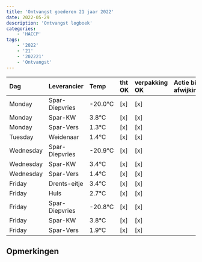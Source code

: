 ```yaml
---
title: 'Ontvangst goederen 21 jaar 2022'
date: 2022-05-29
description: 'Ontvangst logboek'
categories:
    - 'HACCP'
tags:
    - '2022'
    - '21'
    - '202221'
    - 'Ontvangst'
---
```

| Dag | Leverancier | Temp | tht OK | verpakking OK | Actie bij afwijking | Controle door |
|:---|:---|:---|:---|:---|:---|:---|
| Monday | Spar-Diepvries | -20.0°C | [x] | [x] | | DPater |
| Monday | Spar-KW | 3.8°C | [x] | [x] | | DPater |
| Monday | Spar-Vers | 1.3°C | [x] | [x] | | DPater |
| Tuesday | Weidenaar | 1.4°C | [x] | [x] | | DPater |
| Wednesday | Spar-Diepvries | -20.9°C | [x] | [x] | | WPater |
| Wednesday | Spar-KW | 3.4°C | [x] | [x] | | WPater |
| Wednesday | Spar-Vers | 1.4°C | [x] | [x] | | WPater |
| Friday | Drents-eitje | 3.4°C | [x] | [x] | | WPater |
| Friday | Huls | 2.7°C | [x] | [x] | | WPater |
| Friday | Spar-Diepvries | -20.8°C | [x] | [x] | | WPater |
| Friday | Spar-KW | 3.8°C | [x] | [x] | | WPater |
| Friday | Spar-Vers | 1.9°C | [x] | [x] | | WPater |

## Opmerkingen


